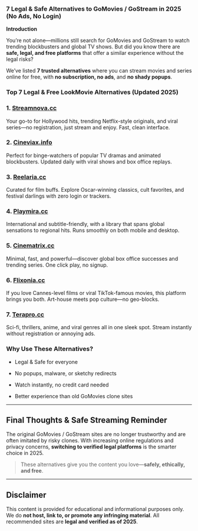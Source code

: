 ### 7 Legal & Safe Alternatives to GoMovies / GoStream in 2025 (No Ads, No Login)

**Introduction**

You’re not alone—millions still search for GoMovies and GoStream to watch trending blockbusters and global TV shows. But did you know there are **safe, legal, and free platforms** that offer a similar experience without the legal risks?

We’ve listed **7 trusted alternatives** where you can stream movies and series online for free, with **no subscription, no ads**, and **no shady popups**.

### **Top 7 Legal & Free LookMovie Alternatives (Updated 2025)**

### **1. [Streamnova.cc](https://123watchnow.com/)**
Your go-to for Hollywood hits, trending Netflix-style originals, and viral series—no registration, just stream and enjoy. Fast, clean interface.

### **2. [Cineviax.info](https://123watchnow.com/)**
Perfect for binge-watchers of popular TV dramas and animated blockbusters. Updated daily with viral shows and box office replays.

### **3. [Reelaria.cc](https://123watchnow.com/)**
Curated for film buffs. Explore Oscar-winning classics, cult favorites, and festival darlings with zero login or trackers.

### **4. [Playmira.cc](https://123watchnow.com/)**
International and subtitle-friendly, with a library that spans global sensations to regional hits. Runs smoothly on both mobile and desktop.

### **5. [Cinematrix.cc](https://123watchnow.com/)**
Minimal, fast, and powerful—discover global box office successes and trending series. One click play, no signup.

### **6. [Flixonia.cc](https://123watchnow.com/)**
If you love Cannes-level films or viral TikTok-famous movies, this platform brings you both. Art-house meets pop culture—no geo-blocks.

### **7. [Terapro.cc](https://123watchnow.com/)**
Sci-fi, thrillers, anime, and viral genres all in one sleek spot. Stream instantly without registration or annoying ads.


### Why Use These Alternatives?

-   Legal & Safe for everyone
    
-   No popups, malware, or sketchy redirects
    
-   Watch instantly, no credit card needed
    
-   Better experience than old GoMovies clone sites
    

----------

## Final Thoughts & Safe Streaming Reminder

The original GoMovies / GoStream sites are no longer trustworthy and are often imitated by risky clones. With increasing online regulations and privacy concerns, **switching to verified legal platforms** is the smarter choice in 2025.

>  These alternatives give you the content you love—**safely, ethically, and free**.

----------

## Disclaimer

This content is provided for educational and informational purposes only. We do **not host, link to, or promote any infringing material**. All recommended sites are **legal and verified as of 2025**.
